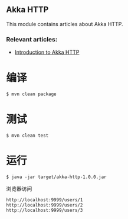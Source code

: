 ## Akka HTTP

This module contains articles about Akka HTTP.

### Relevant articles:

- [Introduction to Akka HTTP](https://www.baeldung.com/akka-http)

# 编译

```
$ mvn clean package
```

# 测试

```
$ mvn clean test
```

# 运行

```
$ java -jar target/akka-http-1.0.0.jar
```

浏览器访问

```
http://localhost:9999/users/1
http://localhost:9999/users/2
http://localhost:9999/users/3 
```

